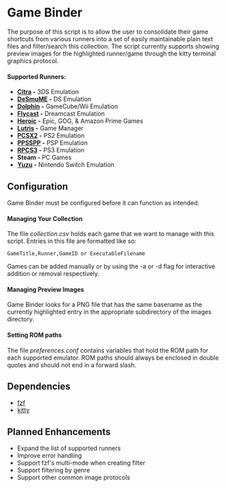 # Game Binder
The purpose of this script is to allow the user to consolidate their game shortcuts from various runners into a set of easily maintainable plain text files and filter/search this collection. The script currently supports showing preview images for the highlighted runner/game through the kitty terminal graphics protocol.  

#### **Supported Runners:**
  * **[Citra](https://github.com/citra-emu/citra) -** 3DS Emulation
  * **[DeSmuME](https://github.com/TASEmulators/desmume) -** DS Emulation
  * **[Dolphin](https://github.com/dolphin-emu/dolphin) -** GameCube/Wii Emulation
  * **[Flycast](https://github.com/flyinghead/flycast) -** Dreamcast Emulation
  * **[Heroic](https://github.com/Heroic-Games-Launcher) -** Epic, GOG, & Amazon Prime Games
  * **[Lutris](https://github.com/lutris) -** Game Manager
  * **[PCSX2](https://github.com/PCSX2/pcsx2) -** PS2 Emulation
  * **[PPSSPP](https://github.com/hrydgard/ppsspp) -** PSP Emulation
  * **[RPCS3](https://github.com/rpcs3) -** PS3 Emulation
  * **Steam -** PC Games
  * **[Yuzu](https://github.com/yuzu-emu/yuzu) -** Nintendo Switch Emulation 

## **Configuration**
Game Binder must be configured before it can function as intended.

#### **Managing Your Collection**
The file *collection.csv* holds each game that we want to manage with this script. Entries in this file are formatted like so:

    GameTitle,Runner,GameID or ExecutableFilename

Games can be added manually or by using the -a or -d flag for interactive addition or removal respectively.

#### **Managing Preview Images**
Game Binder looks for a PNG file that has the same basename as the currently highlighted entry in the appropriate subdirectory of the images directory.

#### **Setting ROM paths**
The file *preferences.conf* contains variables that hold the ROM path for each supported emulator. ROM paths should always be enclosed in double quotes and should not end in a forward slash.

## **Dependencies**
* [fzf](https://github.com/junegunn/fzf)
* [kitty](https://github.com/kovidgoyal/kitty)

## Planned Enhancements
* Expand the list of supported runners
* Improve error handling
* Support fzf's multi-mode when creating filter
* Support filtering by genre
* Support other common image protocols

